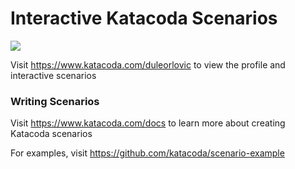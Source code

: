 # Interactive Katacoda Scenarios

[![](http://shields.katacoda.com/katacoda/duleorlovic/count.svg)](https://www.katacoda.com/duleorlovic "Get your profile on Katacoda.com")

Visit https://www.katacoda.com/duleorlovic to view the profile and interactive scenarios

### Writing Scenarios
Visit https://www.katacoda.com/docs to learn more about creating Katacoda scenarios

For examples, visit https://github.com/katacoda/scenario-example
